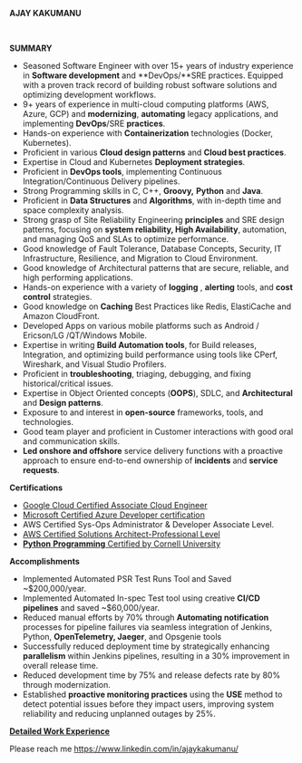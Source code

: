 **AJAY KAKUMANU**

&nbsp;

**SUMMARY**
- Seasoned Software Engineer with over 15+ years of industry experience in **Software development** and **DevOps/**SRE practices. Equipped with a proven track record of building robust software solutions and optimizing development workflows.
- 9+ years of experience in multi-cloud computing platforms (AWS, Azure, GCP) and **modernizing**, **automating** legacy applications, and implementing **DevOps**/SRE **practices**.
- Hands-on experience with **Containerization** technologies (Docker, Kubernetes).
- Proficient in various **Cloud design patterns** and **Cloud best practices**.
- Expertise in Cloud and Kubernetes **Deployment strategies**.
- Proficient in **DevOps tools**, implementing Continuous Integration/Continuous Delivery pipelines.
- Strong Programming skills in C, C++, **Groovy,** **Python** and **Java**.
- Proficient in **Data Structures** and **Algorithms**, with in-depth time and space complexity analysis.
- Strong grasp of Site Reliability Engineering **principles** and SRE design patterns, focusing on **system reliability, High 
  Availability**, automation, and managing QoS and SLAs to optimize performance.
- Good knowledge of Fault Tolerance, Database Concepts, Security, IT Infrastructure, Resilience, and Migration to Cloud 
  Environment.
- Good knowledge of Architectural patterns that are secure, reliable, and high performing applications.
- Hands-on experience with a variety of **logging** , **alerting** tools, and **cost control** strategies.
- Good knowledge on **Caching** Best Practices like Redis, ElastiCache and Amazon CloudFront.
- Developed Apps on various mobile platforms such as Android / Ericson/LG /QT/Windows Mobile.
- Expertise in writing **Build Automation tools**, for Build releases, Integration, and optimizing build performance using 
  tools like CPerf, Wireshark, and Visual Studio Profilers.
- Proficient in **troubleshooting**, triaging, debugging, and fixing historical/critical issues.
- Expertise in Object Oriented concepts (**OOPS**), SDLC, and **Architectural** and **Design patterns**.
- Exposure to and interest in **open-source** frameworks, tools, and technologies.
- Good team player and proficient in Customer interactions with good oral and communication skills.
- **Led onshore and offshore** service delivery functions with a proactive approach to ensure end-to-end ownership of **incidents** and **service requests**. 

**Certifications**

- [Google Cloud Certified Associate Cloud Engineer](https://drive.google.com/file/d/1tm1ZSjCJf8wvQWITN0KZo-Za4BkTWBa0/view?usp=drive_link)
- [Microsoft Certified Azure Developer certification](https://drive.google.com/file/d/1L8wKdzU5eXULFtta9qvF70Bw1OYbAxoB/view?usp=drive_link)
- AWS Certified Sys-Ops Administrator & Developer Associate Level.
- [AWS Certified Solutions Architect-Professional Level](https://drive.google.com/file/d/1ZRU_27O6pwc5ZaWLAaYSxjvUIASUULz3/view?usp=drive_link)
- [**Python** **Programming** Certified by Cornell University](https://mycredentials.ecornell.cornell.edu/credential/PNwwhBlXsp)

**Accomplishments**

- Implemented Automated PSR Test Runs Tool and Saved ~$200,000/year.
- Implemented Automated In-spec Test tool using creative **CI/CD pipelines** and saved ~$60,000/year.
- Reduced manual efforts by 70% through **Automating notification** processes for pipeline failures via seamless integration 
  of Jenkins, Python, **OpenTelemetry, Jaeger**, and Opsgenie tools
- Successfully reduced deployment time by strategically enhancing **parallelism** within Jenkins pipelines, resulting in a 
  30% improvement in overall release time.
- Reduced development time by 75% and release defects rate by 80% through modernization.
- Established **proactive monitoring practices** using the **USE** method to detect potential issues before they impact 
  users, improving system reliability and reducing unplanned outages by 25%.

[**Detailed Work Experience**](Work-Experience.md)

Please reach me <https://www.linkedin.com/in/ajaykakumanu/>
